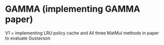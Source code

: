 # GAMMA (implementing GAMMA paper)

V1 = implementing LRU policy cache and All three MatMul methods in paper to evaluate Gustavson 
